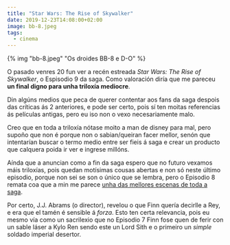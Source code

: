 ```yaml
---
title: "Star Wars: The Rise of Skywalker"
date: 2019-12-23T14:08:00+02:00
image: bb-8.jpeg
tags:
  - cinema
---
```


{% img "bb-8.jpeg" "Os droides BB-8 e D-O" %}

O pasado venres 20 fun ver a recén estreada <cite>Star Wars: The Rise of Skywalker</cite>, o Espisodio 9 da saga. Como valoración diría que me pareceu **un final digno para unha triloxía mediocre**.

Din algúns medios que peca de querer contentar aos fans da saga despois das críticas ás 2 anteriores, e pode ser certo, pois sí ten moitas referencias ás películas antigas, pero eu iso non o vexo necesariamente malo.

Creo que en toda a triloxía nótase moito a man de disney para mal, pero supoño que non é porque non o sabian/queiran facer mellor, senón que intentarían buscar o termo medio entre ser fieis á saga e crear un producto que calquera poida ir ver e ingrese millóns.

Aínda que a anuncian como a fin da saga espero que no futuro vexamos máis triloxías, pois quedan motísimas cousas abertas e non só neste último episodio, porque non sei se son o único que se lembra, pero o Episodio 8 remata coa que a min me parece [unha das mellores escenas de toda a saga](https://www.youtube.com/watch?v=StOM6632jkg).

Por certo, J.J. Abrams (o director), revelou o que Finn quería decirlle a Rey, e era que el tamén é sensible á *forza*. Esto ten certa relevancia, pois eu mesmo vía como un sacrilexio que no Episodio 7 Finn fose quen de ferir con un sable láser a Kylo Ren sendo este un Lord Sith e o primeiro un *simple* soldado imperial desertor.
